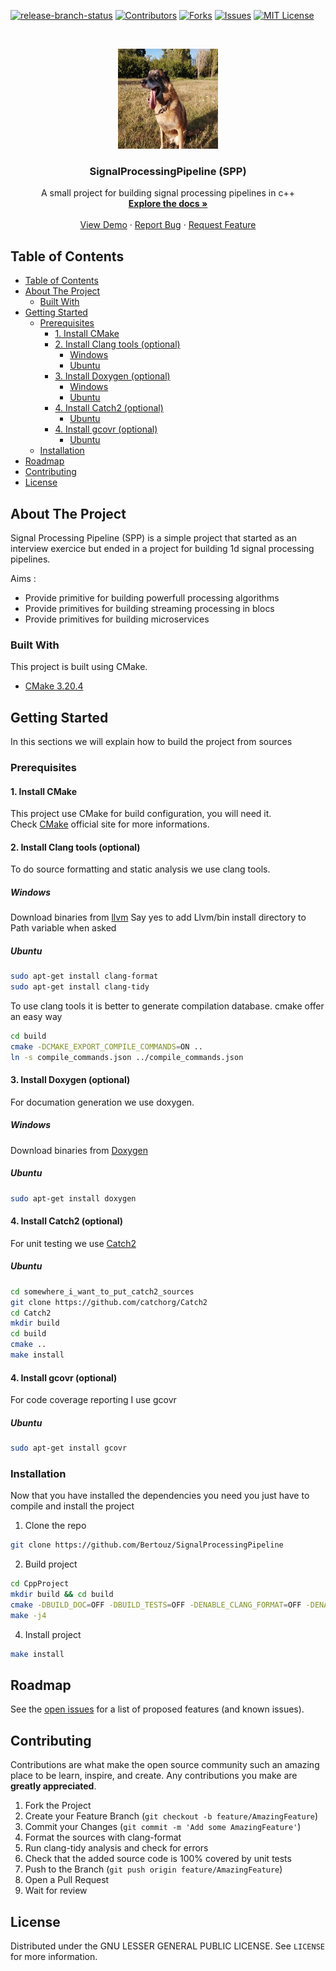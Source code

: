 
<!-- PROJECT SHIELDS -->

[![release-branch-status][build-shield]][build-url]
[![Contributors][contributors-shield]][contributors-url]
[![Forks][forks-shield]][forks-url]
[![Issues][issues-shield]][issues-url]
[![MIT License][license-shield]][license-url]



<!-- PROJECT LOGO -->
<br />
<p align="center">
  <a href="https://github.com/Bertouz/CppTemplate/">
    <img src="doc/images/logo.jpg" alt="Logo" width="160" height="160">
  </a>

  <h3 align="center">SignalProcessingPipeline (SPP)</h3>

  <p align="center">
   A small project for building signal processing pipelines in c++
    <br />
    <a href="https://github.com/Bertouz/SignalProcessingPipeline"><strong>Explore the docs »</strong></a>
    <br />
    <br />
    <a href="https://github.com/Bertouz/SignalProcessingPipeline">View Demo</a>
    ·
    <a href="https://github.com/Bertouz/SignalProcessingPipeline/issues">Report Bug</a>
    ·
    <a href="https://github.com/Bertouz/SignalProcessingPipeline/issues">Request Feature</a>
  </p>
</p>



<!-- TABLE OF CONTENTS -->
## Table of Contents

- [Table of Contents](#table-of-contents)
- [About The Project](#about-the-project)
  - [Built With](#built-with)
- [Getting Started](#getting-started)
  - [Prerequisites](#prerequisites)
    - [1. Install CMake](#1-install-cmake)
    - [2. Install Clang tools (optional)](#2-install-clang-tools-optional)
      - [Windows](#windows)
      - [Ubuntu](#ubuntu)
    - [3. Install Doxygen (optional)](#3-install-doxygen-optional)
      - [Windows](#windows-1)
      - [Ubuntu](#ubuntu-1)
    - [4. Install Catch2 (optional)](#4-install-catch2-optional)
      - [Ubuntu](#ubuntu-2)
    - [4. Install gcovr (optional)](#4-install-gcovr-optional)
      - [Ubuntu](#ubuntu-3)
  - [Installation](#installation)
- [Roadmap](#roadmap)
- [Contributing](#contributing)
- [License](#license)



## About The Project

Signal Processing Pipeline (SPP) is a simple project that started as an interview exercice but ended in a project for building 1d signal processing pipelines.  

Aims :  
+ Provide primitive for building powerfull processing algorithms
+ Provide primitives for building streaming processing in blocs
+ Provide primitives for building microservices

### Built With
This project is built using CMake.
* [CMake 3.20.4](https://cmake.org)


## Getting Started

In this sections we will explain how to build the project from sources  

### Prerequisites

#### 1. Install CMake 
This project use CMake for build configuration, you will need it.  
Check [CMake](https://cmake.org/download/) official site for more informations.  

#### 2. Install Clang tools (optional)

To do source formatting and static analysis we use clang tools.

##### Windows
Download binaries from [llvm](https://releases.llvm.org/)
Say yes to add Llvm/bin install directory to Path variable when asked

##### Ubuntu
```sh
sudo apt-get install clang-format 
sudo apt-get install clang-tidy
```

To use clang tools it is better to generate compilation database. cmake offer an easy way

```sh
cd build
cmake -DCMAKE_EXPORT_COMPILE_COMMANDS=ON ..
ln -s compile_commands.json ../compile_commands.json
```

#### 3. Install Doxygen (optional)

For documation generation we use doxygen.

##### Windows
Download binaries from [Doxygen](https://www.doxygen.nl/download.html)

##### Ubuntu
```sh
sudo apt-get install doxygen
```

#### 4. Install Catch2 (optional)
For unit testing we use [Catch2](https://github.com/catchorg/Catch2)

##### Ubuntu
```sh
cd somewhere_i_want_to_put_catch2_sources
git clone https://github.com/catchorg/Catch2
cd Catch2
mkdir build
cd build
cmake ..
make install
```
#### 4. Install gcovr (optional)

For code coverage reporting I use gcovr 

##### Ubuntu
```sh
sudo apt-get install gcovr
```

### Installation

Now that you have installed the dependencies you need you just have to compile and install the project

1. Clone the repo
```sh
git clone https://github.com/Bertouz/SignalProcessingPipeline
```
2. Build project
```sh
cd CppProject
mkdir build && cd build
cmake -DBUILD_DOC=OFF -DBUILD_TESTS=OFF -DENABLE_CLANG_FORMAT=OFF -DENABLE_CLANG_TIDY=OFF -DENABLE_CODE_COVERAGE=OFF -DCMAKE_INSTALL_PREFIX=path_to_installation_dir ..
make -j4
```

4. Install project
```sh
make install
```

## Roadmap

See the [open issues](https://github.com/Bertouz/SignalProcessingPipeline/issues) for a list of proposed features (and known issues).

## Contributing

Contributions are what make the open source community such an amazing place to be learn, inspire, and create. Any contributions you make are **greatly appreciated**.

1. Fork the Project
2. Create your Feature Branch (`git checkout -b feature/AmazingFeature`)
3. Commit your Changes (`git commit -m 'Add some AmazingFeature'`)
4. Format the sources with clang-format
5. Run clang-tidy analysis and check for errors
6. Check that the added source code is 100% covered by unit tests
7. Push to the Branch (`git push origin feature/AmazingFeature`)
8. Open a Pull Request
9. Wait for review 



<!-- LICENSE -->
## License

 Distributed under the GNU LESSER GENERAL PUBLIC LICENSE. See `LICENSE` for more information.


<!-- MARKDOWN LINKS & IMAGES -->
<!-- https://www.markdownguide.org/basic-syntax/#reference-style-links -->
[contributors-shield]: https://img.shields.io/github/contributors/Bertouz/SignalProcessingPipeline
[contributors-url]: https://github.com/Bertouz/SignalProcessingPipeline/graphs/contributors
[forks-shield]:  https://img.shields.io/github/forks/Bertouz/SignalProcessingPipeline
[forks-url]: https://github.com/Bertouz/SignalProcessingPipeline/network/members
[issues-shield]: https://img.shields.io/github/issues-raw/Bertouz/SignalProcessingPipeline 
[issues-url]: https://github.com/Bertouz/SignalProcessingPipeline/issues
[license-shield]: https://img.shields.io/github/license/Bertouz/SignalProcessingPipeline
[license-url]: https://github.com/Bertouz/SignalProcessingPipeline/blob/release/LICENSE 
[product-screenshot]: images/doc/images/Logo_template.png
[build-shield]: https://img.shields.io/github/workflow/status/Bertouz/SignalProcessingPipeline/Build/release
[build-url]: https://github.com/Bertouz/SignalProcessingPipeline/workflows/Build
